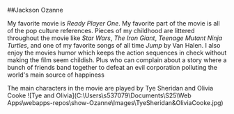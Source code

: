 ##Jackson Ozanne

My favorite movie is *Ready Player One*. My favorite part of the movie is all of the pop culture references. 
Pieces of my childhood are littered throughout the movie like *Star Wars*, *The Iron Giant*, *Teenage Mutant Ninja Turtles*, and one of my favorite songs of all time *Jump* by Van Halen. I also enjoy the movies humor which keeps the action sequences in check without making the film seem childish. Plus who can complain about a story where a bunch of friends band together to defeat an evil corporation polluting the world's main source of happiness

The main characters in the movie are played by Tye Sheridan and Olivia Cooke 
![Tye and Olivia](C:\Users\s537079\Documents\S25\Web Apps\webapps-repos\show-Ozanne\Images\TyeSheridan&OliviaCooke.jpg)
